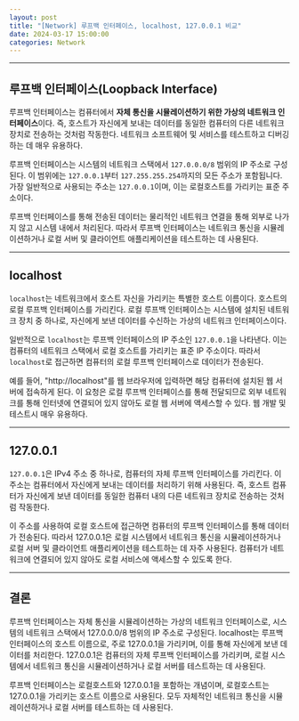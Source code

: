 ```yaml
---
layout: post
title: "[Network] 루프백 인터페이스, localhost, 127.0.0.1 비교"
date: 2024-03-17 15:00:00
categories: Network
---
```


---

## 루프백 인터페이스(Loopback Interface)

루프백 인터페이스는 컴퓨터에서 **자체 통신을 시뮬레이션하기 위한 가상의 네트워크 인터페이스**이다. 즉, 호스트가 자신에게 보내는 데이터를 동일한 컴퓨터의 다른 네트워크 장치로 전송하는 것처럼 작동한다. 네트워크 소프트웨어 및 서비스를 테스트하고 디버깅하는 데 매우 유용하다.

루프백 인터페이스는 시스템의 네트워크 스택에서 `127.0.0.0/8` 범위의 IP 주소로 구성된다. 이 범위에는 `127.0.0.1`부터 `127.255.255.254`까지의 모든 주소가 포함됩니다. 가장 일반적으로 사용되는 주소는 `127.0.0.1`이며, 이는 로컬호스트를 가리키는 표준 주소이다.

루프백 인터페이스를 통해 전송된 데이터는 물리적인 네트워크 연결을 통해 외부로 나가지 않고 시스템 내에서 처리된다. 따라서 루프백 인터페이스는 네트워크 통신을 시뮬레이션하거나 로컬 서버 및 클라이언트 애플리케이션을 테스트하는 데 사용된다.

---

## localhost

`localhost`는 네트워크에서 호스트 자신을 가리키는 특별한 호스트 이름이다. 호스트의 로컬 루프백 인터페이스를 가리킨다. 로컬 루프백 인터페이스는 시스템에 설치된 네트워크 장치 중 하나로, 자신에게 보낸 데이터를 수신하는 가상의 네트워크 인터페이스이다.

일반적으로 `localhost`는 루프백 인터페이스의 IP 주소인 `127.0.0.1`을 나타낸다. 이는 컴퓨터의 네트워크 스택에서 로컬 호스트를 가리키는 표준 IP 주소이다. 따라서 `localhost`로 접근하면 컴퓨터의 로컬 루프백 인터페이스로 데이터가 전송된다.

예를 들어, "http://localhost"를 웹 브라우저에 입력하면 해당 컴퓨터에 설치된 웹 서버에 접속하게 된다. 이 요청은 로컬 루프백 인터페이스를 통해 전달되므로 외부 네트워크를 통해 인터넷에 연결되어 있지 않아도 로컬 웹 서버에 액세스할 수 있다. 웹 개발 및 테스트시 매우 유용하다.

---

## 127.0.0.1

`127.0.0.1`은 IPv4 주소 중 하나로, 컴퓨터의 자체 루프백 인터페이스를 가리킨다. 이 주소는 컴퓨터에서 자신에게 보내는 데이터를 처리하기 위해 사용된다. 즉, 호스트 컴퓨터가 자신에게 보낸 데이터를 동일한 컴퓨터 내의 다른 네트워크 장치로 전송하는 것처럼 작동한다.

이 주소를 사용하여 로컬 호스트에 접근하면 컴퓨터의 루프백 인터페이스를 통해 데이터가 전송된다. 따라서 127.0.0.1은 로컬 시스템에서 네트워크 통신을 시뮬레이션하거나 로컬 서버 및 클라이언트 애플리케이션을 테스트하는 데 자주 사용된다. 컴퓨터가 네트워크에 연결되어 있지 않아도 로컬 서비스에 액세스할 수 있도록 한다.

---

## 결론

루프백 인터페이스는 자체 통신을 시뮬레이션하는 가상의 네트워크 인터페이스로, 시스템의 네트워크 스택에서 127.0.0.0/8 범위의 IP 주소로 구성된다. localhost는 루프백 인터페이스의 호스트 이름으로, 주로 127.0.0.1을 가리키며, 이를 통해 자신에게 보낸 데이터를 처리한다. 127.0.0.1은 컴퓨터의 자체 루프백 인터페이스를 가리키며, 로컬 시스템에서 네트워크 통신을 시뮬레이션하거나 로컬 서버를 테스트하는 데 사용된다.

루프백 인터페이스는 로컬호스트와 127.0.0.1을 포함하는 개념이며, 로컬호스트는 127.0.0.1을 가리키는 호스트 이름으로 사용된다. 모두 자체적인 네트워크 통신을 시뮬레이션하거나 로컬 서버를 테스트하는 데 사용된다.
